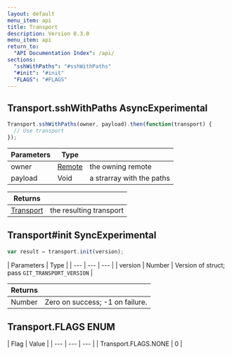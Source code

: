 ```yaml
---
layout: default
menu_item: api
title: Transport
description: Version 0.3.0
menu_item: api
return_to:
  "API Documentation Index": /api/
sections:
  "sshWithPaths": "#sshWithPaths"
  "#init": "#init"
  "FLAGS": "#FLAGS"
---
```


## <a name="sshWithPaths"></a><span>Transport.</span>sshWithPaths <span class="tags"><span class="async">Async</span><span class="experimental">Experimental</span></span>

```js
Transport.sshWithPaths(owner, payload).then(function(transport) {
  // Use transport
});
```

| Parameters | Type |   |
| --- | --- | --- |
| owner | [Remote](/api/remote/) | the owning remote |
| payload | Void | a strarray with the paths |

| Returns |  |
| --- | --- |
| [Transport](/api/transport/) | the resulting transport |

## <a name="init"></a><span>Transport#</span>init <span class="tags"><span class="sync">Sync</span><span class="experimental">Experimental</span></span>

```js
var result = transport.init(version);
```

| Parameters | Type |
| --- | --- | --- |
| version | Number | Version of struct; pass `GIT_TRANSPORT_VERSION` |

| Returns |  |
| --- | --- |
| Number |  Zero on success; -1 on failure. |

## <a name="FLAGS"></a><span>Transport.</span>FLAGS <span class="tags"><span class="enum">ENUM</span></span>

| Flag | Value |
| --- | --- | --- |
| <span>Transport.FLAGS.</span>NONE | 0 |

